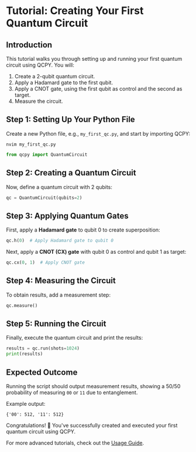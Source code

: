 # Tutorial: Creating Your First Quantum Circuit

## Introduction
This tutorial walks you through setting up and running your first quantum circuit using QCPY. You will:
1. Create a 2-qubit quantum circuit.
2. Apply a Hadamard gate to the first qubit.
3. Apply a CNOT gate, using the first qubit as control and the second as target.
4. Measure the circuit.

## Step 1: Setting Up Your Python File
Create a new Python file, e.g., `my_first_qc.py`, and start by importing QCPY:

```terminal
nvim my_first_qc.py
```

```python
from qcpy import QuantumCircuit
```

## Step 2: Creating a Quantum Circuit
Now, define a quantum circuit with 2 qubits:

```python
qc = QuantumCircuit(qubits=2)
```

## Step 3: Applying Quantum Gates
First, apply a **Hadamard gate** to qubit 0 to create superposition:

```python
qc.h(0)  # Apply Hadamard gate to qubit 0
```

Next, apply a **CNOT (CX) gate** with qubit 0 as control and qubit 1 as target:

```python
qc.cx(0, 1)  # Apply CNOT gate
```

## Step 4: Measuring the Circuit
To obtain results, add a measurement step:

```python
qc.measure()
```

## Step 5: Running the Circuit
Finally, execute the quantum circuit and print the results:

```python
results = qc.run(shots=1024)
print(results)
```

## Expected Outcome
Running the script should output measurement results, showing a 50/50 probability of measuring `00` or `11` due to entanglement.

Example output:
```
{'00': 512, '11': 512}
```

Congratulations! 🎉 You've successfully created and executed your first quantum circuit using QCPY.

For more advanced tutorials, check out the [Usage Guide](usage.md).
